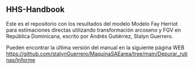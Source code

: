 ## HHS-Handbook
Este es el repositorio con los resultados del modelo Modelo Fay Herriot para estimaciones directas utilizando  transformación arcoseno y FGV  en República Dominicana, escrito por Andrés Gutiérrez, Stalyn Guerrero.

Pueden encontrar la última versión del manual en la siguiente página WEB 
https://github.com/stalynGuerrero/MaquinaSAEarea/tree/main/Depurar_rutinas/Informe
